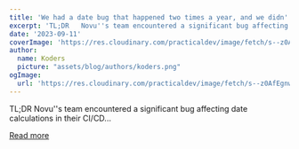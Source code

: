 ```yaml
---
title: 'We had a date bug that happened two times a year, and we didn''t know, you might have it too 😱'
excerpt: 'TL;DR   Novu''s team encountered a significant bug affecting date calculations in their CI/CD...'
date: '2023-09-11'
coverImage: 'https://res.cloudinary.com/practicaldev/image/fetch/s--z0AfEgnw--/c_imagga_scale,f_auto,fl_progressive,h_420,q_66,w_1000/https://dev-to-uploads.s3.amazonaws.com/uploads/articles/4mu31ktnf5kpoqx6nfr3.gif'
author:
  name: Koders
  picture: "assets/blog/authors/koders.png"
ogImage:
  url: 'https://res.cloudinary.com/practicaldev/image/fetch/s--z0AfEgnw--/c_imagga_scale,f_auto,fl_progressive,h_420,q_66,w_1000/https://dev-to-uploads.s3.amazonaws.com/uploads/articles/4mu31ktnf5kpoqx6nfr3.gif'
---
```


TL;DR   Novu''s team encountered a significant bug affecting date calculations in their CI/CD...

[Read more](https://dev.to/novu/we-had-a-date-bug-that-happened-two-times-a-year-and-we-didnt-know-you-might-have-it-too-56o6)

